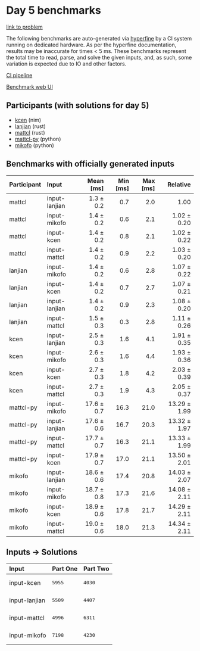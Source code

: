 # Day 5 benchmarks

[link to problem](https://adventofcode.com/2024/day/5)

The following benchmarks are auto-generated via
[hyperfine](https://github.com/sharkdp/hyperfine) by a CI system running on
dedicated hardware. As per the hyperfine documentation, results may be
inaccurate for times < 5 ms. These benchmarks represent the total time to read,
parse, and solve the given inputs, and, as such, some variation is expected due
to IO and other factors.

[CI pipeline](http://ci.papercode.net:8080/teams/main/pipelines/aoc2024)

[Benchmark web UI](https://aoc.ancalagon.black)


## Participants (with solutions for day 5)

- [kcen](https://github.com/kcen/aoc2024) (nim)
- [lanjian](https://github.com/lanjian/aoc-2024) (rust)
- [mattcl](https://github.com/mattcl/aoc2024) (rust)
- [mattcl-py](https://github.com/mattcl/aoc2024-py) (python)
- [mikofo](https://github.com/mikofo/aoc2024) (python)


## Benchmarks with officially generated inputs

| Participant | Input | Mean [ms] | Min [ms] | Max [ms] | Relative |
|:---|:---|---:|---:|---:|---:|
| mattcl | input-lanjian | 1.3 ± 0.2 | 0.7 | 2.0 | 1.00 |
| mattcl | input-mikofo | 1.4 ± 0.2 | 0.6 | 2.1 | 1.02 ± 0.20 |
| mattcl | input-kcen | 1.4 ± 0.2 | 0.8 | 2.1 | 1.02 ± 0.22 |
| mattcl | input-mattcl | 1.4 ± 0.2 | 0.9 | 2.2 | 1.03 ± 0.20 |
| lanjian | input-mikofo | 1.4 ± 0.2 | 0.6 | 2.8 | 1.07 ± 0.22 |
| lanjian | input-kcen | 1.4 ± 0.2 | 0.7 | 2.7 | 1.07 ± 0.21 |
| lanjian | input-lanjian | 1.4 ± 0.2 | 0.9 | 2.3 | 1.08 ± 0.20 |
| lanjian | input-mattcl | 1.5 ± 0.3 | 0.3 | 2.8 | 1.11 ± 0.26 |
| kcen | input-lanjian | 2.5 ± 0.3 | 1.6 | 4.1 | 1.91 ± 0.35 |
| kcen | input-mikofo | 2.6 ± 0.3 | 1.6 | 4.4 | 1.93 ± 0.36 |
| kcen | input-kcen | 2.7 ± 0.3 | 1.8 | 4.2 | 2.03 ± 0.39 |
| kcen | input-mattcl | 2.7 ± 0.3 | 1.9 | 4.3 | 2.05 ± 0.37 |
| mattcl-py | input-mikofo | 17.6 ± 0.7 | 16.3 | 21.0 | 13.29 ± 1.99 |
| mattcl-py | input-lanjian | 17.6 ± 0.6 | 16.7 | 20.3 | 13.32 ± 1.97 |
| mattcl-py | input-mattcl | 17.7 ± 0.7 | 16.3 | 21.1 | 13.33 ± 1.99 |
| mattcl-py | input-kcen | 17.9 ± 0.7 | 17.0 | 21.1 | 13.50 ± 2.01 |
| mikofo | input-lanjian | 18.6 ± 0.6 | 17.4 | 20.8 | 14.03 ± 2.07 |
| mikofo | input-mikofo | 18.7 ± 0.8 | 17.3 | 21.6 | 14.08 ± 2.11 |
| mikofo | input-kcen | 18.9 ± 0.6 | 17.8 | 21.7 | 14.29 ± 2.11 |
| mikofo | input-mattcl | 19.0 ± 0.6 | 18.0 | 21.3 | 14.34 ± 2.11 |


## Inputs -> Solutions

| Input | Part One | Part Two |
|:---|:---|:---|
|input-kcen|<pre>5955</pre>|<pre>4030</pre>|
|input-lanjian|<pre>5509</pre>|<pre>4407</pre>|
|input-mattcl|<pre>4996</pre>|<pre>6311</pre>|
|input-mikofo|<pre>7198</pre>|<pre>4230</pre>|